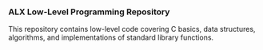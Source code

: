 ### ALX Low-Level Programming Repository

This repository contains low-level code covering C basics, data structures, algorithms, and implementations of standard library functions.
